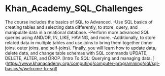# Khan_Academy_SQL_Challenges
The course includes the basics of SQL to Advanced.
-Use SQL  basics of creating tables and selecting data differently, to store, query, and manipulate data in a relational database. 
-Perform more advanced SQL queries using AND/OR, IN, LIKE, HAVING, and more. 
-Additionally, to store related data in multiple tables and use joins to bring them together (inner joins, outer joins, and self-joins). 
Finally, you will learn how to update data, delete data, and change table schemas with SQL commands UPDATE, DELETE, ALTER, and DROP.
[Intro To SQL: Querying and managing data. ] (https://www.khanacademy.org/computing/computer-programming/sql/sql-basics/v/welcome-to-sql)
